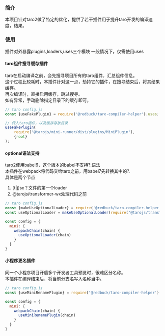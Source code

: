 ### 简介
本项目针对taro2做了特定的优化，提供了若干插件用于提升taro开发的编译速度，结果。

### 使用
插件对外暴露plugins,loaders,uses三个模块
一般情况下，仅需使用uses

#### taro组件搜寻缓存插件
taro在启动编译之前，会先搜寻项目所有的taro组件，汇总组件信息。  
这个过程比较耗时，本插件针对这一点，劫持它的插件，在搜寻结束后，将其结果缓存。  
再次编译时，直接启用缓存，跳过搜寻。  
如有异常，手动删除指定目录下的缓存即可。  
```javascript
// taro config.js
const {useFakePlugin} = require('@redbuck/taro-compiler-helper').uses;

// 传入taro插件，以及缓存存放目录
useFakePlugin(
	require('@tarojs/mini-runner/dist/plugins/MiniPlugin'),
	{root}
);
```

#### optional语法支持
taro2使用babel6，这个版本的babel不支持?.语法  
本插件在webpack将代码交给taro之前，用babel7先转换其中的?.  
具体是两个节点
1. [t|j]sx？文件的第一个loader
2. @tarojs/transformer-wx处理代码之前
````javascript
// taro config.js
const {makeUseOptionalLoader} = require('@redbuck/taro-compiler-helper').uses
const useOptionalLoader = makeUseOptionalLoader(require('@tarojs/transformer-wx'))

const config = {
  mini: {
	webpackChain(chain) {
	  useOptionalLoader(chain)
	}
  }
}

````


#### 小程序更名插件
同一个小程序项目开启多个开发者工具预览时，很难区分名称。   
本插件在编译结束后，将当前分支名写入名称当中。  
```javascript
// taro config.js
const {useMiniRenamePlugin} = require('@redbuck/taro-compiler-helper').uses;

const config = {
  mini: {
	webpackChain(chain) {
	  useMiniRenamePlugin(chain)
    }
  }
}
```
